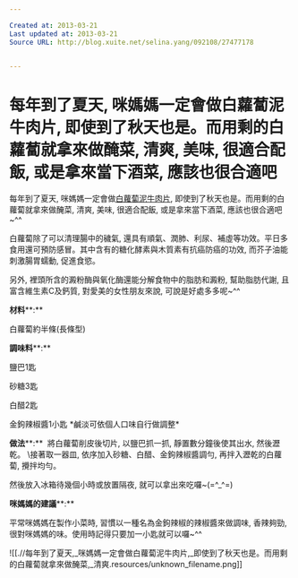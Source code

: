 ```yaml
---

Created at: 2013-03-21
Last updated at: 2013-03-21
Source URL: http://blog.xuite.net/selina.yang/092108/27477178


---
```


# 每年到了夏天, 咪媽媽一定會做白蘿蔔泥牛肉片, 即使到了秋天也是。而用剩的白蘿蔔就拿來做醃菜, 清爽, 美味, 很適合配飯, 或是拿來當下酒菜, 應該也很合適吧


每年到了夏天, 咪媽媽一定會做[白蘿蔔泥牛肉片](http://blog.xuite.net/selina.yang/092108/19707977), 即使到了秋天也是。而用剩的白蘿蔔就拿來做醃菜, 清爽, 美味, 很適合配飯, 或是拿來當下酒菜, 應該也很合適吧~^^ 

白蘿蔔除了可以清理腸中的穢氣, 還具有順氣、潤肺、利尿、補虛等功效。平日多食用還可預防感冒。其中含有的糖化酵素與木質素有抗癌防癌的功效, 而芥子油能刺激腸胃蠕動, 促進食慾。 

另外, 裡頭所含的澱粉酶與氧化酶還能分解食物中的脂肪和澱粉, 幫助脂肪代謝, 且富含維生素C及鈣質, 對愛美的女性朋友來說, 可說是好處多多呢~^^

 

**材料****:** 

白蘿蔔約半條(長條型) 

**調味料****:** 

鹽巴1匙

砂糖3匙

白醋2匙

金鉤辣椒醬1小匙  \*鹹淡可依個人口味自行做調整\* 

**做法****:** 
將白蘿蔔削皮後切片, 以鹽巴抓一抓, 靜置數分鐘後使其出水, 然後瀝乾。 
\\接著取一器皿, 依序加入砂糖、白醋、金鉤辣椒醬調勻, 再拌入瀝乾的白蘿蔔, 攪拌均勻。

然後放入冰箱待幾個小時或放置隔夜, 就可以拿出來吃囉~(=^\_^=) 

**咪媽媽的建議****:**  

平常咪媽媽在製作小菜時, 習慣以一種名為金鉤辣椒的辣椒醬來做調味, 香辣夠勁, 很對咪媽媽的味。使用時記得只要加一小匙就可以囉~^^ 

![[.//每年到了夏天,_咪媽媽一定會做白蘿蔔泥牛肉片,_即使到了秋天也是。而用剩的白蘿蔔就拿來做醃菜,_清爽.resources/unknown_filename.png]]

